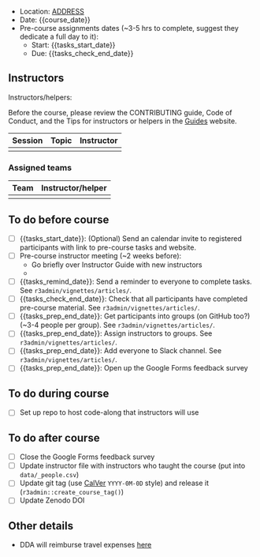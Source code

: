 -   Location: [ADDRESS](GOOGLE%20LINK)
-   Date: {{course_date}}
-   Pre-course assignments dates (\~3-5 hrs to complete, suggest they
    dedicate a full day to it):
    -   Start: {{tasks_start_date}}
    -   Due: {{tasks_check_end_date}}

## Instructors

Instructors/helpers:

Before the course, please review the CONTRIBUTING guide, Code of
Conduct, and the Tips for instructors or helpers in the
[Guides](https://guides.rostools.org/) website.

| Session | Topic | Instructor |
|---------|-------|------------|
|         |       |            |

### Assigned teams

| Team | Instructor/helper |
|:-----|:------------------|
|      |                   |

## To do before course

-   [ ] {{tasks_start_date}}: (Optional) Send an calendar invite to
    registered participants with link to pre-course tasks and website.
-   [ ] Pre-course instructor meeting (\~2 weeks before):
    -   Go briefly over Instructor Guide with new instructors
    -   
-   [ ] {{tasks_remind_date}}: Send a reminder to everyone to complete
    tasks. See `r3admin/vignettes/articles/`.
-   [ ] {{tasks_check_end_date}}: Check that all participants have
    completed pre-course material. See `r3admin/vignettes/articles/`.
-   [ ] {{tasks_prep_end_date}}: Get participants into groups (on GitHub
    too?) (\~3-4 people per group). See `r3admin/vignettes/articles/`.
-   [ ] {{tasks_prep_end_date}}: Assign instructors to groups. See
    `r3admin/vignettes/articles/`.
-   [ ] {{tasks_prep_end_date}}: Add everyone to Slack channel. See
    `r3admin/vignettes/articles/`.
-   [ ] {{tasks_prep_end_date}}: Open up the Google Forms feedback
    survey

## To do during course

-   [ ] Set up repo to host code-along that instructors will use

## To do after course

-   [ ] Close the Google Forms feedback survey
-   [ ] Update instructor file with instructors who taught the course
    (put into `data/_people.csv`)
-   [ ] Update git tag (use [CalVer](https://calver.org/) `YYYY-0M-0D`
    style) and release it (`r3admin::create_course_tag()`)
-   [ ] Update Zenodo DOI

## Other details

-   DDA will reimburse travel expenses
    [here](https://www.danishdiabetesacademy.dk/content/online-compensation-form-events)
